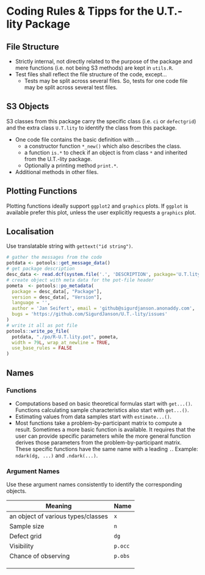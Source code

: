 # Coding Rules & Tipps for the U.T.-lity Package

## File Structure

* Strictly internal, not directly related to the purpose of the package and mere functions (i.e. not being S3 methods) are kept in `utils.R`.
* Test files shall reflect the file structure of the code, except...
  * Tests may be split across several files. So, tests for one code file may be split across several test files.


## S3 Objects

S3 classes from this package carry the specific class (i.e. `ci` or `defectgrid`) and the extra class `U.T.lity` to identify the class from this package.

* One code file contains the basic definition with ...
  * a constructor function `*_new()` which also describes the class.
  * a function `is.*` to check if an object is from class `*` and inherited from the U.T.-lity package.
  * Optionally a printing method `print.*`.
* Additional methods in other files.

## Plotting Functions

Plotting functions ideally support `ggplot2` and `graphics` plots. If `ggplot` is available prefer this plot, unless the user explicitly requests a `graphics` plot.


## Localisation

Use translatable string with `gettext("id string")`.

```R
# gather the messages from the code
potdata <- potools::get_message_data()
# get package description
desc_data <- read.dcf(system.file('.', 'DESCRIPTION', package='U.T.lity'), c('Package', 'Version'))
# create object with meta data for the pot-file header
pometa  <- potools::po_metadata(
  package = desc_data[, "Package"], 
  version = desc_data[, "Version"],
  language = '', 
  author = 'Jan Seifert', email = 'github@sigurdjanson.anonaddy.com',
  bugs = 'https://github.com/SigurdJanson/U.T.-lity/issues'
)
# write it all as pot file
potools::write_po_file(
  potdata, "./po/R-U.T.lity.pot", pometa,
  width = 79L, wrap_at_newline = TRUE,
  use_base_rules = FALSE
)
```

## Names

### Functions

* Computations based on basic theoretical formulas start with `get...()`. Functions calculating sample characteristics also start with `get...()`.
* Estimating values from data samples start with `estimate...()`.
* Most functions take a problem-by-participant matrix to compute a result. Sometimes a more basic function is available. It requires that the user can provide specific parameters while the more general function derives those parameters from the problem-by-participant matrix. These specific functions have the same name with a leading `.`. Example: `ndark(dg, ...)` and `.ndark(...)`.


### Argument Names

Use these argument names consistently to identify the corresponding objects.

| Meaning | Name |
|---|---|
| an object of various types/classes | `x` |
| Sample size | `n` |
| Defect grid | `dg` |
| Visibility  | `p.occ` |
| Chance of observing | `p.obs` |
|| |
|| |
|| |



